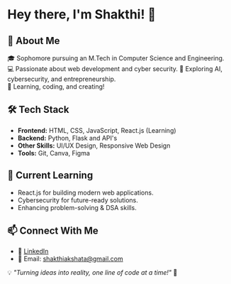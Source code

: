 # Hey there, I'm Shakthi! 👋  

## 🚀 About Me  
🎓 Sophomore pursuing an M.Tech in Computer Science and Engineering.  
💻 Passionate about web development and cyber security. 
🚀 Exploring AI, cybersecurity, and entrepreneurship.  
🎯 Learning, coding, and creating!  

## 🛠️ Tech Stack  
- **Frontend:** HTML, CSS, JavaScript, React.js (Learning)
- **Backend:** Python, Flask and API's
- **Other Skills:** UI/UX Design, Responsive Web Design  
- **Tools:** Git, Canva, Figma

## 📌 Current Learning  
- React.js for building modern web applications.  
- Cybersecurity for future-ready solutions.  
- Enhancing problem-solving & DSA skills.  

## 📫 Connect With Me  
- 💼 [LinkedIn](https://www.linkedin.com/in/shakthi-akshata-g)  
- 📧 Email: shakthiakshata@gmail.com

💡 *"Turning ideas into reality, one line of code at a time!"* 🚀  
